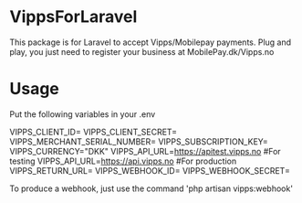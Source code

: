 # VippsForLaravel

This package is for Laravel to accept Vipps/Mobilepay payments. Plug and play, you just need to register your business at MobilePay.dk/Vipps.no

# Usage
Put the following variables in your .env

VIPPS_CLIENT_ID=
VIPPS_CLIENT_SECRET=
VIPPS_MERCHANT_SERIAL_NUMBER=
VIPPS_SUBSCRIPTION_KEY=
VIPPS_CURRENCY="DKK"
VIPPS_API_URL=https://apitest.vipps.no #For testing
VIPPS_API_URL=https://api.vipps.no #For production
VIPPS_RETURN_URL=
VIPPS_WEBHOOK_ID=
VIPPS_WEBHOOK_SECRET=

To produce a webhook, just use the command 'php artisan vipps:webhook'

